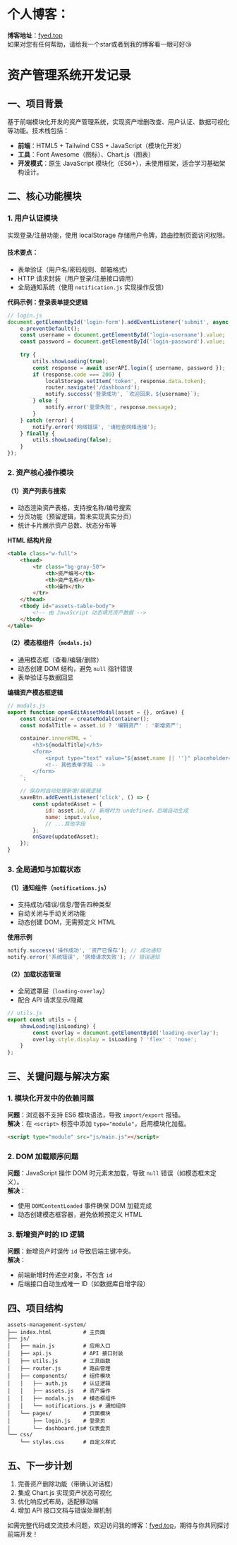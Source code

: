 # 个人博客：
**博客地址**：[fyed.top](https://fyed.top)  
如果对您有任何帮助，请给我一个star或者到我的博客看一眼可好😘


# 资产管理系统开发记录

## 一、项目背景
基于前端模块化开发的资产管理系统，实现资产增删改查、用户认证、数据可视化等功能。技术栈包括：
- **前端**：HTML5 + Tailwind CSS + JavaScript（模块化开发）
- **工具**：Font Awesome（图标）、Chart.js（图表）
- **开发模式**：原生 JavaScript 模块化（ES6+），未使用框架，适合学习基础架构设计。


## 二、核心功能模块

### 1. 用户认证模块
实现登录/注册功能，使用 localStorage 存储用户令牌，路由控制页面访问权限。
#### 技术要点：
- 表单验证（用户名/密码规则、邮箱格式）
- HTTP 请求封装（用户登录/注册接口调用）
- 全局通知系统（使用 `notification.js` 实现操作反馈）

**代码示例：登录表单提交逻辑**
```javascript
// login.js
document.getElementById('login-form').addEventListener('submit', async (e) => {
    e.preventDefault();
    const username = document.getElementById('login-username').value;
    const password = document.getElementById('login-password').value;
    
    try {
        utils.showLoading(true);
        const response = await userAPI.login({ username, password });
        if (response.code === 200) {
            localStorage.setItem('token', response.data.token);
            router.navigate('/dashboard');
            notify.success('登录成功', `欢迎回来，${username}`);
        } else {
            notify.error('登录失败', response.message);
        }
    } catch (error) {
        notify.error('网络错误', '请检查网络连接');
    } finally {
        utils.showLoading(false);
    }
});
```


### 2. 资产核心操作模块
#### （1）资产列表与搜索
- 动态渲染资产表格，支持按名称/编号搜索
- 分页功能（预留逻辑，暂未实现真实分页）
- 统计卡片展示资产总数、状态分布等

**HTML 结构片段**
```html
<table class="w-full">
    <thead>
        <tr class="bg-gray-50">
            <th>资产编号</th>
            <th>资产名称</th>
            <th>操作</th>
        </tr>
    </thead>
    <tbody id="assets-table-body">
        <!-- 由 JavaScript 动态填充资产数据 -->
    </tbody>
</table>
```

#### （2）模态框组件（`modals.js`）
- 通用模态框（查看/编辑/删除）
- 动态创建 DOM 结构，避免 `null` 指针错误
- 表单验证与数据回显

**编辑资产模态框逻辑**
```javascript
// modals.js
export function openEditAssetModal(asset = {}, onSave) {
    const container = createModalContainer();
    const modalTitle = asset.id ? '编辑资产' : '新增资产';
    
    container.innerHTML = `
        <h3>${modalTitle}</h3>
        <form>
            <input type="text" value="${asset.name || ''}" placeholder="资产名称" required>
            <!-- 其他表单字段 -->
        </form>
    `;
    
    // 保存时自动处理新增/编辑逻辑
    saveBtn.addEventListener('click', () => {
        const updatedAsset = {
            id: asset.id, // 新增时为 undefined，后端自动生成
            name: input.value,
            // ...其他字段
        };
        onSave(updatedAsset);
    });
}
```


### 3. 全局通知与加载状态
#### （1）通知组件（`notifications.js`）
- 支持成功/错误/信息/警告四种类型
- 自动关闭与手动关闭功能
- 动态创建 DOM，无需预定义 HTML

**使用示例**
```javascript
notify.success('操作成功', '资产已保存'); // 成功通知
notify.error('系统错误', '网络请求失败'); // 错误通知
```

#### （2）加载状态管理
- 全局遮罩层（`loading-overlay`）
- 配合 API 请求显示/隐藏

```javascript
// utils.js
export const utils = {
    showLoading(isLoading) {
        const overlay = document.getElementById('loading-overlay');
        overlay.style.display = isLoading ? 'flex' : 'none';
    }
};
```


## 三、关键问题与解决方案

### 1. 模块化开发中的依赖问题
**问题**：浏览器不支持 ES6 模块语法，导致 `import/export` 报错。  
**解决**：在 `<script>` 标签中添加 `type="module"`，启用模块化加载。
```html
<script type="module" src="js/main.js"></script>
```

### 2. DOM 加载顺序问题
**问题**：JavaScript 操作 DOM 时元素未加载，导致 `null` 错误（如模态框未定义）。  
**解决**：
- 使用 `DOMContentLoaded` 事件确保 DOM 加载完成
- 动态创建模态框容器，避免依赖预定义 HTML

### 3. 新增资产时的 ID 逻辑
**问题**：新增资产时误传 `id` 导致后端主键冲突。  
**解决**：
- 前端新增时传递空对象，不包含 `id`
- 后端接口自动生成唯一 ID（如数据库自增字段）


## 四、项目结构
```
assets-management-system/
├── index.html          # 主页面
├── js/
│   ├── main.js         # 应用入口
│   ├── api.js          # API 接口封装
│   ├── utils.js        # 工具函数
│   ├── router.js       # 路由管理
│   ├── components/     # 组件模块
│   │   ├── auth.js     # 认证逻辑
│   │   ├── assets.js   # 资产操作
│   │   ├── modals.js   # 模态框组件
│   │   └── notifications.js # 通知组件
│   └── pages/          # 页面模块
│       ├── login.js    # 登录页
│       └── dashboard.js# 仪表盘页
└── css/
    └── styles.css      # 自定义样式
```


## 五、下一步计划
1. 完善资产删除功能（带确认对话框）
2. 集成 Chart.js 实现资产状态可视化
3. 优化响应式布局，适配移动端
4. 增加 API 接口文档与错误处理机制

如需完整代码或交流技术问题，欢迎访问我的博客：[fyed.top](https://fyed.top)，期待与你共同探讨前端开发！